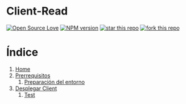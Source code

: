# Client-Read

[![Open Source Love](https://badges.frapsoft.com/os/mit/mit.svg?v=102)](https://github.com/ellerbrock/open-source-badge/)
[![NPM version](https://badge.fury.io/js/badge-list.svg)](https://github.com/antonioalfa22/Client-Read)
[![star this repo](http://githubbadges.com/star.svg?user=antonioalfa22&repo=API-Auditory&style=flat)](https://github.com/antonioalfa22/Client-Read)
[![fork this repo](http://githubbadges.com/fork.svg?user=antonioalfa22&repo=API-Auditory&style=flat)](https://github.com/antonioalfa22/Client-Read/fork)

# Índice

1. [Home](https://github.com/antonioalfa22/Client-Read/wiki)
2. [Prerrequisitos](https://github.com/antonioalfa22/Client-Read/wiki/Prerrequisitos)
    1. [Preparación del entorno](https://github.com/antonioalfa22/Client-Read/wiki/Prerrequisitos#preparaci%C3%B3n-del-entorno)
3. [Desplegar Client](https://github.com/antonioalfa22/Client-Read/wiki/Desplegar-Client)
    1. [Test](https://github.com/antonioalfa22/Client-Read/wiki/Desplegar-Client#test)